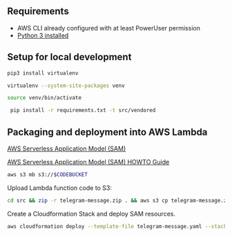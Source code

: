 ## Requirements

* AWS CLI already configured with at least PowerUser permission
* [Python 3 installed](https://www.python.org/downloads/)

## Setup for local development

```bash
pip3 install virtualenv

virtualenv --system-site-packages venv

source venv/bin/activate

 pip install -r requirements.txt -t src/vendored
```

## Packaging and deployment into AWS Lambda

[AWS Serverless Application Model (SAM)](https://github.com/awslabs/serverless-application-model/blob/master/versions/2016-10-31.md)
 
[AWS Serverless Application Model (SAM) HOWTO Guide](https://github.com/awslabs/serverless-application-model/blob/master/HOWTO.md)
 
```bash
aws s3 mb s3://$CODEBUCKET
```
Upload Lambda function code to S3:

```bash
cd src && zip -r telegram-message.zip . && aws s3 cp telegram-message.zip s3://$CODEBUCKET/src/telegram-message.zip
```
Create a Cloudformation Stack and deploy SAM resources.

```bash
aws cloudformation deploy --template-file telegram-message.yaml --stack-name telegram-message --capabilities CAPABILITY_IAM
```
